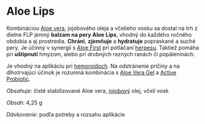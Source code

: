 Aloe Lips
=========

Kombináciou [Aloe vera](/aloe-vera-bozsky-liek), jojobového oleja a včelieho
vosku sa dostal na trh z dielne FLP jemný **balzam na pery Aloe Lips**, vhodný
do každého ročného obdobia a aj prostredia. **Chráni**, **zjemňuje** a
**hydratuje** popraskané a suché pery. Je účinný v synergii s [Aloe
First](/pripravky-pre-zdravu-vyzivu-flp/aloe-first) pri potláčaní
[herpesu](/diagnozy/herpes). Taktiež pomáha pri **uštipnutí** hmyzom, alebo pri
drobných rezných ranách či popáleninách.

Je vhodný na aplikáciu pri [hemoroidoch](/diagnozy/hemoroidy). Na odstránenie
príčiny a na dlhotrvajúci účinok je rozumná kombinácia s [Aloe Vera
Gel](/pripravky-pre-zdravu-vyzivu-flp/aloe-vera-gel) a [Active
Probiotic](/sip/p/forever-active-probiotic/).

*Obsahuje*: čisté stabilizované Aloe vera,
[jojobový](/sip/p/jojoba/) olej, včelí vosk

*Obsah*: 4,25 g

*Dávkovanie*: podľa potreby a rozsahu aplikácie

